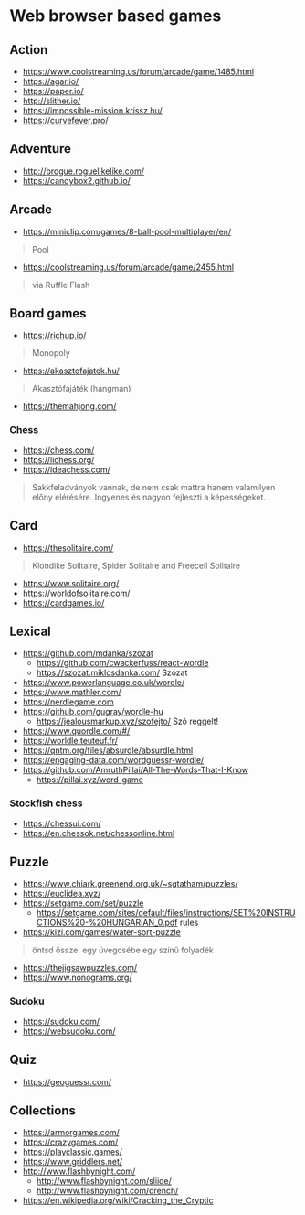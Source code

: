 # Web browser based games

## Action

* https://www.coolstreaming.us/forum/arcade/game/1485.html
* https://agar.io/
* https://paper.io/
* http://slither.io/
* https://impossible-mission.krissz.hu/
* https://curvefever.pro/

## Adventure

* http://brogue.roguelikelike.com/
* https://candybox2.github.io/

## Arcade

* https://miniclip.com/games/8-ball-pool-multiplayer/en/

> Pool

* https://coolstreaming.us/forum/arcade/game/2455.html

> via Ruffle Flash

## Board games

* https://richup.io/

> Monopoly

* https://akasztofajatek.hu/

> Akasztófajáték (hangman)

* https://themahjong.com/

### Chess

* https://chess.com/
* https://lichess.org/
* https://ideachess.com/

> Sakkfeladványok vannak, de nem csak mattra hanem valamilyen előny elérésére. Ingyenes és nagyon fejleszti a képességeket.

## Card

* https://thesolitaire.com/

> Klondike Solitaire, Spider Solitaire and Freecell Solitaire

* https://www.solitaire.org/
* https://worldofsolitaire.com/
* https://cardgames.io/

## Lexical

* https://github.com/mdanka/szozat
  * https://github.com/cwackerfuss/react-wordle
  * https://szozat.miklosdanka.com/ Szózat
* https://www.powerlanguage.co.uk/wordle/
* https://www.mathler.com/
* https://nerdlegame.com
* https://github.com/gugray/wordle-hu
  * https://jealousmarkup.xyz/szofejto/ Szó reggelt!
* https://www.quordle.com/#/
* https://worldle.teuteuf.fr/
* https://qntm.org/files/absurdle/absurdle.html
* https://engaging-data.com/wordguessr-wordle/
* https://github.com/AmruthPillai/All-The-Words-That-I-Know
  * https://pillai.xyz/word-game

### Stockfish chess

* https://chessui.com/
* https://en.chessok.net/chessonline.html

## Puzzle

* https://www.chiark.greenend.org.uk/~sgtatham/puzzles/
* https://euclidea.xyz/
* https://setgame.com/set/puzzle
  * https://setgame.com/sites/default/files/instructions/SET%20INSTRUCTIONS%20-%20HUNGARIAN_0.pdf rules
* https://kizi.com/games/water-sort-puzzle

> öntsd össze. egy üvegcsébe egy színű folyadék

* https://thejigsawpuzzles.com/
* https://www.nonograms.org/

### Sudoku

* https://sudoku.com/
* https://websudoku.com/

## Quiz

* https://geoguessr.com/

## Collections

* https://armorgames.com/
* https://crazygames.com/
* https://playclassic.games/
* https://www.griddlers.net/
* http://www.flashbynight.com/
  * http://www.flashbynight.com/sliide/
  * http://www.flashbynight.com/drench/
* https://en.wikipedia.org/wiki/Cracking_the_Cryptic
